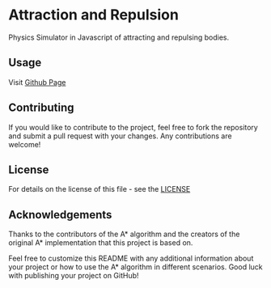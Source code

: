 # Attraction and Repulsion

Physics Simulator in Javascript of attracting and repulsing bodies.

## Usage

Visit [Github Page](https://shelltux.github.io/Attraction-and-Repulsion.js/)

## Contributing

If you would like to contribute to the project, feel free to fork the repository
and submit a pull request with your changes. Any contributions are welcome!

## License

For details on the license of this file - see the [LICENSE](LICENSE)

## Acknowledgements

Thanks to the contributors of the A* algorithm and the creators of the original
A* implementation that this project is based on.

Feel free to customize this README with any additional information about your
project or how to use the A* algorithm in different scenarios. Good luck with
publishing your project on GitHub!
